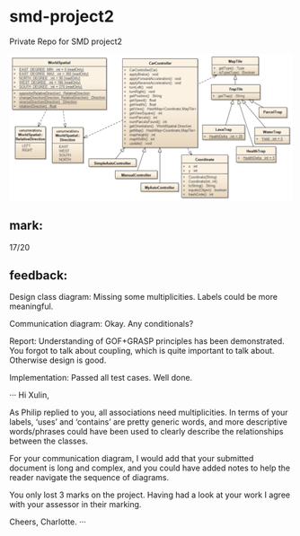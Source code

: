 # smd-project2
Private Repo for SMD project2

![](docs/project2interface.png)

## mark: 

17/20

## feedback: 


Design class diagram: Missing some multiplicities. Labels could be more meaningful. 

Communication diagram: Okay. Any conditionals? 

Report: Understanding of GOF+GRASP principles has been demonstrated. You forgot to talk about coupling, which is quite important to talk about. Otherwise design is good. 

Implementation: Passed all test cases. Well done.

···
Hi Xulin, 

As Philip replied to you, all associations need multiplicities. In terms of your labels, ‘uses’ and ‘contains’ are pretty generic words, and more descriptive words/phrases could have been used to clearly describe the relationships between the classes.

For your communication diagram, I would add that your submitted document is long and complex, and you could have added notes to help the reader navigate the sequence of diagrams.

You only lost 3 marks on the project. Having had a look at your work I agree with your assessor in their marking.

Cheers,
Charlotte.
···
